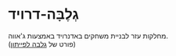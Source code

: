 # גְלֶבָּה-דרויד
מחלקות עזר לבניית משחקים באדנרויד באמצעות ג'אווה.  
(פורט של [גלבה לפייתון](https://github.com/rotlug/gleba))
